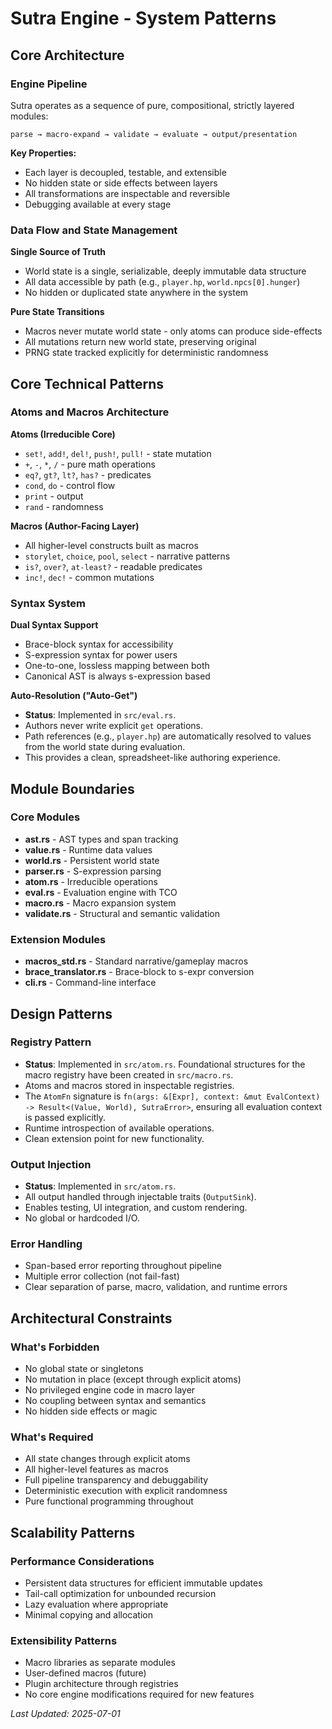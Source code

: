 # Sutra Engine - System Patterns

## Core Architecture

### Engine Pipeline

Sutra operates as a sequence of pure, compositional, strictly layered modules:

```
parse → macro-expand → validate → evaluate → output/presentation
```

**Key Properties:**
- Each layer is decoupled, testable, and extensible
- No hidden state or side effects between layers
- All transformations are inspectable and reversible
- Debugging available at every stage

### Data Flow and State Management

**Single Source of Truth**
- World state is a single, serializable, deeply immutable data structure
- All data accessible by path (e.g., `player.hp`, `world.npcs[0].hunger`)
- No hidden or duplicated state anywhere in the system

**Pure State Transitions**
- Macros never mutate world state - only atoms can produce side-effects
- All mutations return new world state, preserving original
- PRNG state tracked explicitly for deterministic randomness

## Core Technical Patterns

### Atoms and Macros Architecture

**Atoms (Irreducible Core)**
- `set!`, `add!`, `del!`, `push!`, `pull!` - state mutation
- `+`, `-`, `*`, `/` - pure math operations
- `eq?`, `gt?`, `lt?`, `has?` - predicates
- `cond`, `do` - control flow
- `print` - output
- `rand` - randomness

**Macros (Author-Facing Layer)**
- All higher-level constructs built as macros
- `storylet`, `choice`, `pool`, `select` - narrative patterns
- `is?`, `over?`, `at-least?` - readable predicates
- `inc!`, `dec!` - common mutations

### Syntax System

**Dual Syntax Support**
- Brace-block syntax for accessibility
- S-expression syntax for power users
- One-to-one, lossless mapping between both
- Canonical AST is always s-expression based

**Auto-Resolution ("Auto-Get")**
- **Status**: Implemented in `src/eval.rs`.
- Authors never write explicit `get` operations.
- Path references (e.g., `player.hp`) are automatically resolved to values from the world state during evaluation.
- This provides a clean, spreadsheet-like authoring experience.

## Module Boundaries

### Core Modules
- **ast.rs** - AST types and span tracking
- **value.rs** - Runtime data values
- **world.rs** - Persistent world state
- **parser.rs** - S-expression parsing
- **atom.rs** - Irreducible operations
- **eval.rs** - Evaluation engine with TCO
- **macro.rs** - Macro expansion system
- **validate.rs** - Structural and semantic validation

### Extension Modules
- **macros_std.rs** - Standard narrative/gameplay macros
- **brace_translator.rs** - Brace-block to s-expr conversion
- **cli.rs** - Command-line interface

## Design Patterns

### Registry Pattern
- **Status**: Implemented in `src/atom.rs`. Foundational structures for the macro registry have been created in `src/macro.rs`.
- Atoms and macros stored in inspectable registries.
- The `AtomFn` signature is `fn(args: &[Expr], context: &mut EvalContext) -> Result<(Value, World), SutraError>`, ensuring all evaluation context is passed explicitly.
- Runtime introspection of available operations.
- Clean extension point for new functionality.

### Output Injection
- **Status**: Implemented in `src/atom.rs`.
- All output handled through injectable traits (`OutputSink`).
- Enables testing, UI integration, and custom rendering.
- No global or hardcoded I/O.

### Error Handling
- Span-based error reporting throughout pipeline
- Multiple error collection (not fail-fast)
- Clear separation of parse, macro, validation, and runtime errors

## Architectural Constraints

### What's Forbidden
- No global state or singletons
- No mutation in place (except through explicit atoms)
- No privileged engine code in macro layer
- No coupling between syntax and semantics
- No hidden side effects or magic

### What's Required
- All state changes through explicit atoms
- All higher-level features as macros
- Full pipeline transparency and debuggability
- Deterministic execution with explicit randomness
- Pure functional programming throughout

## Scalability Patterns

### Performance Considerations
- Persistent data structures for efficient immutable updates
- Tail-call optimization for unbounded recursion
- Lazy evaluation where appropriate
- Minimal copying and allocation

### Extensibility Patterns
- Macro libraries as separate modules
- User-defined macros (future)
- Plugin architecture through registries
- No core engine modifications required for new features

*Last Updated: 2025-07-01*
